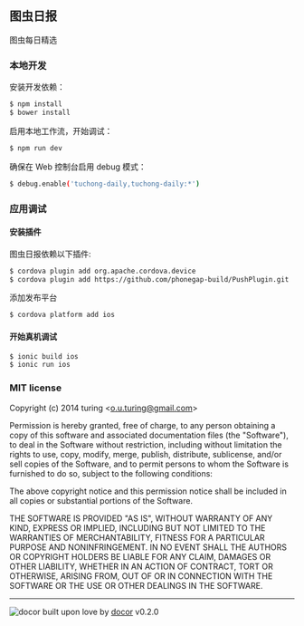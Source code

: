 ## 图虫日报

图虫每日精选

### 本地开发

安装开发依赖：

```bash
$ npm install
$ bower install
```

启用本地工作流，开始调试：

```bash
$ npm run dev
```

确保在 Web 控制台启用 debug 模式：

```bash
$ debug.enable('tuchong-daily,tuchong-daily:*')
```

### 应用调试

#### 安装插件

图虫日报依赖以下插件:

```bash
$ cordova plugin add org.apache.cordova.device
$ cordova plugin add https://github.com/phonegap-build/PushPlugin.git
```

添加发布平台

```bash
$ cordova platform add ios
```

#### 开始真机调试

```bash
$ ionic build ios
$ ionic run ios
```

### MIT license
Copyright (c) 2014 turing &lt;o.u.turing@gmail.com&gt;

Permission is hereby granted, free of charge, to any person obtaining a copy
of this software and associated documentation files (the &quot;Software&quot;), to deal
in the Software without restriction, including without limitation the rights
to use, copy, modify, merge, publish, distribute, sublicense, and/or sell
copies of the Software, and to permit persons to whom the Software is
furnished to do so, subject to the following conditions:

The above copyright notice and this permission notice shall be included in
all copies or substantial portions of the Software.

THE SOFTWARE IS PROVIDED &quot;AS IS&quot;, WITHOUT WARRANTY OF ANY KIND, EXPRESS OR
IMPLIED, INCLUDING BUT NOT LIMITED TO THE WARRANTIES OF MERCHANTABILITY,
FITNESS FOR A PARTICULAR PURPOSE AND NONINFRINGEMENT. IN NO EVENT SHALL THE
AUTHORS OR COPYRIGHT HOLDERS BE LIABLE FOR ANY CLAIM, DAMAGES OR OTHER
LIABILITY, WHETHER IN AN ACTION OF CONTRACT, TORT OR OTHERWISE, ARISING FROM,
OUT OF OR IN CONNECTION WITH THE SOFTWARE OR THE USE OR OTHER DEALINGS IN
THE SOFTWARE.

---
![docor](https://raw.githubusercontent.com/turingou/docor/master/docor.png)
built upon love by [docor](https://github.com/turingou/docor.git) v0.2.0
